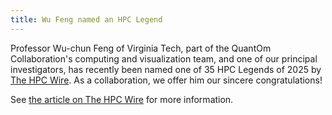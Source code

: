 ```yaml
---
title: Wu Feng named an HPC Legend
---
```


Professor Wu-chun Feng of Virginia Tech,
part of the QuantOm Collaboration's computing and visualization team,
and one of our principal investigators,
has recently been named one of 35 HPC Legends of 2025 by
[The HPC Wire](https://www.hpcwire.com/35-hpc-legends-wu-feng/).
As a collaboration, we offer him our sincere congratulations!

See
[the article on The HPC Wire](https://www.hpcwire.com/35-hpc-legends-wu-feng/)
for more information.
